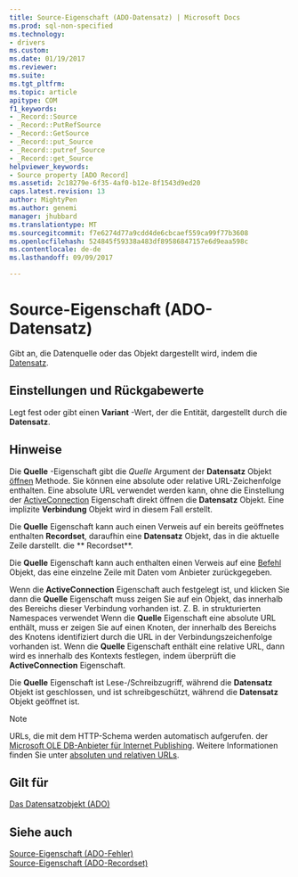 ```yaml
---
title: Source-Eigenschaft (ADO-Datensatz) | Microsoft Docs
ms.prod: sql-non-specified
ms.technology:
- drivers
ms.custom: 
ms.date: 01/19/2017
ms.reviewer: 
ms.suite: 
ms.tgt_pltfrm: 
ms.topic: article
apitype: COM
f1_keywords:
- _Record::Source
- _Record::PutRefSource
- _Record::GetSource
- _Record::put_Source
- _Record::putref_Source
- _Record::get_Source
helpviewer_keywords:
- Source property [ADO Record]
ms.assetid: 2c18279e-6f35-4af0-b12e-8f1543d9ed20
caps.latest.revision: 13
author: MightyPen
ms.author: genemi
manager: jhubbard
ms.translationtype: MT
ms.sourcegitcommit: f7e6274d77a9cdd4de6cbcaef559ca99f77b3608
ms.openlocfilehash: 524845f59338a483df89586847157e6d9eaa598c
ms.contentlocale: de-de
ms.lasthandoff: 09/09/2017

---
```

# <a name="source-property-ado-record"></a>Source-Eigenschaft (ADO-Datensatz)
Gibt an, die Datenquelle oder das Objekt dargestellt wird, indem die [Datensatz](../../../ado/reference/ado-api/record-object-ado.md).  
  
## <a name="settings-and-return-values"></a>Einstellungen und Rückgabewerte  
 Legt fest oder gibt einen **Variant** -Wert, der die Entität, dargestellt durch die **Datensatz**.  
  
## <a name="remarks"></a>Hinweise  
 Die **Quelle** -Eigenschaft gibt die *Quelle* Argument der **Datensatz** Objekt [öffnen](../../../ado/reference/ado-api/open-method-ado-record.md) Methode. Sie können eine absolute oder relative URL-Zeichenfolge enthalten. Eine absolute URL verwendet werden kann, ohne die Einstellung der [ActiveConnection](../../../ado/reference/ado-api/activeconnection-property-ado.md) Eigenschaft direkt öffnen die **Datensatz** Objekt. Eine implizite **Verbindung** Objekt wird in diesem Fall erstellt.  
  
 Die **Quelle** Eigenschaft kann auch einen Verweis auf ein bereits geöffnetes enthalten **Recordset**, daraufhin eine **Datensatz** Objekt, das in die aktuelle Zeile darstellt. die ** Recordset**.  
  
 Die **Quelle** Eigenschaft kann auch enthalten einen Verweis auf eine [Befehl](../../../ado/reference/ado-api/command-object-ado.md) Objekt, das eine einzelne Zeile mit Daten vom Anbieter zurückgegeben.  
  
 Wenn die **ActiveConnection** Eigenschaft auch festgelegt ist, und klicken Sie dann die **Quelle** Eigenschaft muss zeigen Sie auf ein Objekt, das innerhalb des Bereichs dieser Verbindung vorhanden ist. Z. B. in strukturierten Namespaces verwendet Wenn die **Quelle** Eigenschaft eine absolute URL enthält, muss er zeigen Sie auf einen Knoten, der innerhalb des Bereichs des Knotens identifiziert durch die URL in der Verbindungszeichenfolge vorhanden ist. Wenn die **Quelle** Eigenschaft enthält eine relative URL, dann wird es innerhalb des Kontexts festlegen, indem überprüft die **ActiveConnection** Eigenschaft.  
  
 Die **Quelle** Eigenschaft ist Lese-/Schreibzugriff, während die **Datensatz** Objekt ist geschlossen, und ist schreibgeschützt, während die **Datensatz** Objekt geöffnet ist.  
  
> [!NOTE]
>  URLs, die mit dem HTTP-Schema werden automatisch aufgerufen. der [Microsoft OLE DB-Anbieter für Internet Publishing](../../../ado/guide/appendixes/microsoft-ole-db-provider-for-internet-publishing.md). Weitere Informationen finden Sie unter [absoluten und relativen URLs](../../../ado/guide/data/absolute-and-relative-urls.md).  
  
## <a name="applies-to"></a>Gilt für  
 [Das Datensatzobjekt (ADO)](../../../ado/reference/ado-api/record-object-ado.md)  
  
## <a name="see-also"></a>Siehe auch  
 [Source-Eigenschaft (ADO-Fehler)](../../../ado/reference/ado-api/source-property-ado-error.md)   
 [Source-Eigenschaft (ADO-Recordset)](../../../ado/reference/ado-api/source-property-ado-recordset.md)
